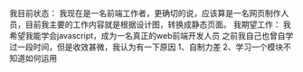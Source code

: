 我目前状态：
    我现在是一名前端工作者，更确切的说，应该算是一名网页制作人员，目前我主要的工作内容就是根据设计图，转换成静态页面。
我期望工作：
    我希望我能学会javascript，成为一名真正的web前端开发人员
之前我自己也曾自学过一段时间，但是收效甚微，我认为有一下原因
    1、自制力差
    2、学习一个模块不知道如何运用
